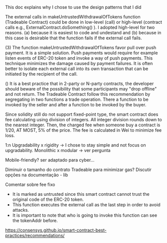 This doc explains why I chose to use the design patterns that I did

The external calls in makeUntrustedWithdrawalOfTokens function (Tradeable Contract) could be done in low-level (call) or high-level (contract calls e.g., ExternalContract.doSomething() ). I adopted high-level for two reasons. (a) because it is easiest to code and undestand and (b) because in this case is desirable that the function fails if the external call fails.

(3) The function makeUntrustedWithdrawalOfTokens favor pull over push payment. It is a simple solution. Push payments would require for example listen events of ERC-20 token and invoke a way of push payments. This technique minimizes the damage caused by payment failures. It is often better to isolate each external call into its own transaction that can be initiated by the recipient of the call.  

() It is a best practice that in 2-party or N-party contracts, the developer should beware of the possibility that some participants may "drop offline" and not return. The Tradeable Contract follow this recommendation by segregating in two functions a trade operation. There a function to be invoked by the seller and after a function to be invoked by the buyer.


Since solidity still do not support fixed-point type, the smart contract does fee calculating using division of integers. All integer division rounds down to the nearest integer. Then, the charged fee when someone buy a contract is 1/20, AT MOST, 5% of the price. The fee is calculated in Wei to minimize fee loss. 

1:n
Upgradability x rigidity -> I chose to stay simple and not focus on upgradability. 
Monolithic x modular -> ver pergunta

Mobile-friendly? ser adaptado para cyber...

Diminuir o tamanho do contrato Tradeable para minimizar gas? Discutir opções na documentação - lib

Comentar sobre fee fixo		



   * It is marked as untrusted since this smart contract cannot trust the original code of the ERC-20 token.
   * This function executes the external call as the last step in order to avoid attacks. 
   * It is important to note that who is going to invoke this function can see the tokenAddr before. 

https://consensys.github.io/smart-contract-best-practices/recommendations/

